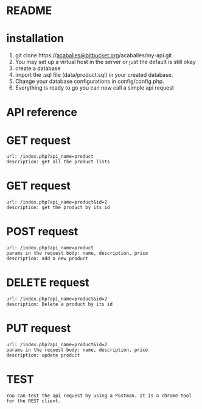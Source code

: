 # README #

# installation #
1. git clone https://acaballes@bitbucket.org/acaballes/my-api.git
2. You may set up a virtual host in the server or just the default is still okay
3. create a database
4. import the .sql file (data/product.sql) in your created database.
5. Change your database configurations in config/config.php.
6. Everything is ready to go you can now call a simple api request

# API reference #
# GET request #
	url: /index.php?api_name=product
	description: get all the product lists
	
# GET request #
	url: /index.php?api_name=product&id=2
	description: get the product by its id
	
# POST request #
	url: /index.php?api_name=product
	params in the request body: name, description, price
	description: add a new product
	
# DELETE request #
	url: /index.php?api_name=product&id=2
	description: Delete a product by its id
	
# PUT request #
	url: /index.php?api_name=product&id=2
	params in the request body: name, description, price
	description: update product
	
# TEST  #
	You can test the api request by using a Postman. It is a chrome tool for the REST client.